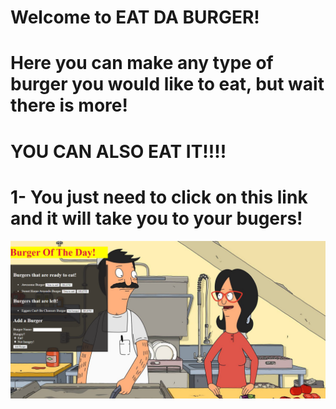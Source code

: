 # Welcome to EAT DA BURGER!

# Here you can make any type of burger you would like to eat, but wait there is more!
# YOU CAN ALSO EAT IT!!!!

# 1- You just need to click on this link and it will take you to your bugers!
![](public/assets/img/burger.png)

